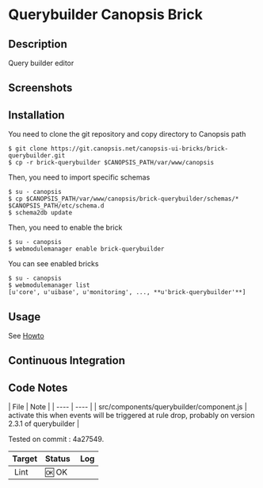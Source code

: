 # Querybuilder Canopsis Brick

## Description

Query builder editor

## Screenshots



## Installation

You need to clone the git repository and copy directory to Canopsis path

    $ git clone https://git.canopsis.net/canopsis-ui-bricks/brick-querybuilder.git
    $ cp -r brick-querybuilder $CANOPSIS_PATH/var/www/canopsis

Then, you need to import specific schemas

    $ su - canopsis
    $ cp $CANOPSIS_PATH/var/www/canopsis/brick-querybuilder/schemas/* $CANOPSIS_PATH/etc/schema.d
    $ schema2db update

Then, you need to enable the brick

    $ su - canopsis
    $ webmodulemanager enable brick-querybuilder

You can see enabled bricks

    $ su - canopsis
    $ webmodulemanager list
    [u'core', u'uibase', u'monitoring', ..., **u'brick-querybuilder'**]

## Usage

See [Howto](https://git.canopsis.net/canopsis-ui-bricks/brick-querybuilder/blob/master/doc/index.rst)

## Continuous Integration

## Code Notes



| File | Note |
| ---- | ---- |
| src/components/querybuilder/component.js |  activate this when events will be triggered at rule drop, probably on version 2.3.1 of querybuilder |




Tested on commit : 4a27549.

| Target | Status | Log |
| ------ | ------ | --- |
| Lint   | :ok: OK |  |
